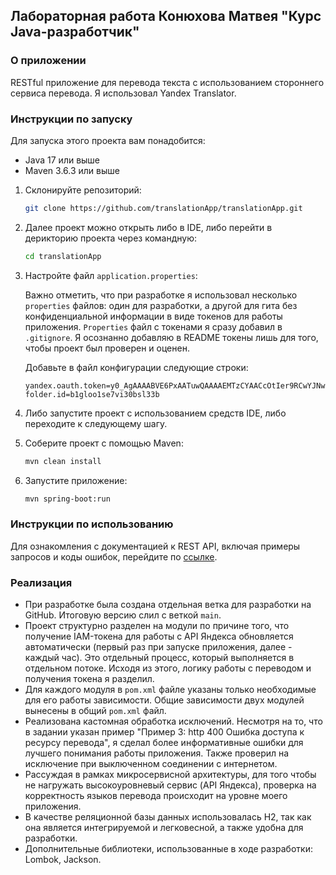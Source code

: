 ## Лабораторная работа Конюхова Матвея "Курс Java-разработчик"

### О приложении

RESTful приложение для перевода текста с использованием стороннего сервиса перевода. Я использовал Yandex Translator.

### Инструкции по запуску

Для запуска этого проекта вам понадобится:

- Java 17 или выше
- Maven 3.6.3 или выше

1. Склонируйте репозиторий:

    ```sh
    git clone https://github.com/translationApp/translationApp.git
    ```

2. Далее проект можно открыть либо в IDE, либо перейти в дерикторию проекта через командную:

    ```sh
    cd translationApp
    ```

3. Настройте файл `application.properties`:

    Важно отметить, что при разработке я использовал несколько `properties` файлов: один для разработки, а другой для гита без конфиденциальной информации в виде токенов для работы приложения. `Properties` файл с токенами я сразу добавил в `.gitignore`. Я осознанно добавляю в README токены лишь для того, чтобы проект был проверен и оценен.

    Добавьте в файл конфигурации следующие строки:

    ```properties
    yandex.oauth.token=y0_AgAAAABVE6PxAATuwQAAAAEMTzCYAACcOtIer9RCwYJNwLblAXGSCi7N4g
    folder.id=b1gloo1se7vi30bsl33b
    ```

4. Либо запустите проект с использованием средств IDE, либо переходите к следующему шагу.

5. Соберите проект с помощью Maven:

    ```sh
    mvn clean install
    ```

6. Запустите приложение:

    ```sh
    mvn spring-boot:run
    ```

### Инструкции по использованию
Для ознакомления с документацией к REST API, включая примеры запросов и коды ошибок, перейдите по [ссылке](https://documenter.getpostman.com/view/26186639/2sA3rzJrx1).

### Реализация

- При разработке была создана отдельная ветка для разработки на GitHub. Итоговую версию слил с веткой `main`.
- Проект структурно разделен на модули по причине того, что получение IAM-токена для работы с API Яндекса обновляется автоматически (первый раз при запуске приложения, далее - каждый час). Это отдельный процесс, который выполняется в отдельном потоке. Исходя из этого, логику работы с переводом и получения токена я разделил.
- Для каждого модуля в `pom.xml` файле указаны только необходимые для его работы зависимости. Общие зависимости двух модулей вынесены в общий `pom.xml` файл.
- Реализована кастомная обработка исключений. Несмотря на то, что в задании указан пример "Пример 3: http 400 Ошибка доступа к ресурсу перевода", я сделал более информативные ошибки для лучшего понимания работы приложения. Также проверил на исключение при выключенном соединении с интернетом.
- Рассуждая в рамках микросервисной архитектуры, для того чтобы не нагружать высокоуровневый сервис (API Яндекса), проверка на корректность языков перевода происходит на уровне моего приложения.
- В качестве реляционной базы данных использовалась H2, так как она является интегрируемой и легковесной, а также удобна для разработки.
- Дополнительные библиотеки, использованные в ходе разработки: Lombok, Jackson.
